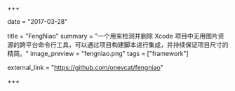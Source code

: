 +++

date = "2017-03-28"

title = "FengNiao"
summary = "一个用来检测并删除 Xcode 项目中无用图片资源的跨平台命令行工具，可以通过项目构建脚本进行集成，并持续保证项目尺寸的精简。"
image_preview = "fengniao.png"
tags = ["framework"]

external_link = "https://github.com/onevcat/fengniao"

+++
